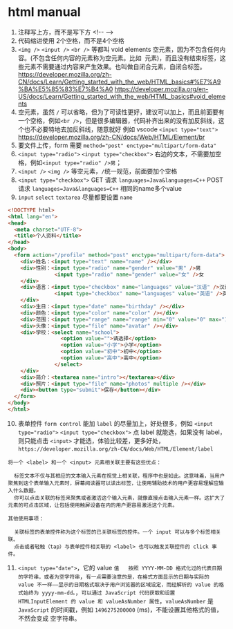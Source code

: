 # html manual

1. 注释写上方，而不是写下方 \<!-- --\>
2. 代码缩进使用 2个空格，而不是4个空格
3. `<img />` `<input />` `<br />` 等都叫 void elements 空元素，因为不包含任何内容。(不包含任何内容的元素称为空元素。比如 <img> 元素)，而且没有结束标签，这些元素不需要通过内容来产生效果。也叫做自闭合元素，自闭合标签。https://developer.mozilla.org/zh-CN/docs/Learn/Getting_started_with_the_web/HTML_basics#%E7%A9%BA%E5%85%83%E7%B4%A0 https://developer.mozilla.org/en-US/docs/Learn/Getting_started_with_the_web/HTML_basics#void_elements 
4. 空元素，虽然 `/` 可以省略，但为了可读性更好，建议可以加上，而且前面要有一个空格，例如`<br />`，但是很多编辑器，代码补齐出来的没有加反斜线，这个也不必要特地去加反斜线，随意就好 例如 vscode `<input type="text">` https://developer.mozilla.org/zh-CN/docs/Web/HTML/Element/br
5. 要文件上传，form 需要 `method="post" enctype="multipart/form-data"`
6. `<input type="radio">` `<input type="checkbox">` 右边的文本，不需要加空格，例如`<input type="radio" />男`；
7. `<input />` `<img />` 等空元素，`/`统一规范，前面要加个空格
8. `<input type="checkbox">` GET 请求 `languages=Java&languages=C++` POST 请求 `languages=Java&languages=C++` 相同的name多个value
9. `input` `select` `textarea` 尽量都要设置 `name`
```html
<!DOCTYPE html>
<html lang="en">
<head>
  <meta charset="UTF-8">
  <title>个人资料</title>
</head>
<body>
  <form action="/profile" method="post" enctype="multipart/form-data">
    <div>姓名：<input type="text" name="name" /></div>
    <div>性别：<input type="radio" name="gender" value="男" />男
               <input type="radio" name="gender" value="女" />女
    </div>
    <div>语言：<input type="checkbox" name="languages" value="汉语" />汉语
               <input type="checkbox" name="languages" value="英语" />英语
    </div>
    <div>生日：<input type="date" name="birthday" /></div>
    <div>颜色：<input type="color" name="color" /></div>
    <div>范围：<input type="range" name="range" min="0" value="0" max="100" /></div>
    <div>头像：<input type="file" name="avatar" /></div>
    <div>学校：<select name="school">
                 <option value="">请选择</option>
                 <option value="小学">小学</option>
                 <option value="初中">初中</option>
                 <option value="高中">高中</option>
               </select>
    </div>
    <div>简介：<textarea name="intro"></textarea></div>
    <div>照片：<input type="file" name="photos" multiple /></div>
    <div><button type="submit">保存</button></div>
  </form>
</body>
</html>
```
10. 表单控件 `form control` 能加 `label` 的尽量加上，好处很多，例如 `<input type="radio">` `<input type="checkbox">` 点 label 就能选，如果没有 label，则只能点击 `<input>` 才能选，体验比较差，更多好处，`https://developer.mozilla.org/zh-CN/docs/Web/HTML/Element/label`
```text
将一个 <label> 和一个 <input> 元素相关联主要有这些优点：

  标签文本不仅与其相应的文本输入元素在视觉上相关联，程序中也是如此。这意味着，当用户聚焦到这个表单输入元素时，屏幕阅读器可以读出标签，让使用辅助技术的用户更容易理解应输入什么数据。
  你可以点击关联的标签来聚焦或者激活这个输入元素，就像直接点击输入元素一样。这扩大了元素的可点击区域，让包括使用触屏设备在内的用户更容易激活这个元素。

其他使用事项：

  关联标签的表单控件称为这个标签的已关联标签的控件。一个 input 可以与多个标签相关联。
  点击或者轻触（tap）与表单控件相关联的 <label> 也可以触发关联控件的 click 事件。
```
11. `<input type="date">`，它的 value `值	按照 YYYY-MM-DD 格式化过的代表日期的字符串，或者为空字符串`，`有一点需要注意的是，在格式方面显示的日期与实际的 value 不一样——显示的日期格式取决于用户浏览器的区域设定，而经解析的 value 的格式始终为 yyyy-mm-dd。`，`可以通过 JavaScript 代码获取和设置 HTMLInputElement 的 value 和 valueAsNumber 属性`，`valueAsNumber` 是 `JavaScript` 的时间戳，例如 `1496275200000` (ms)，不能设置其他格式的值，不然会变成 空字符串。
